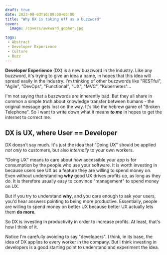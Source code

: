 ```yaml
---
draft: true
date: 2023-08-03T16:00:00+03:00
title: "Why DX is taking off as a buzzword"
cover: 
  image: /covers/awkward_gopher.jpg

tags:
 - Abstract
 - Developer Experience
 - Culture
 - Buzz
---
```


**Developer Experience** (DX) is a new buzzword in the industry. Like any buzzword,
it's trying to give an idea a name, in hopes that this idea will spread easily in 
the industry. I'm thinking of other buzzwords like "RESTful", "Agile", "DevOps",
"Functional", "UX", "MVC", "Kubernetes"...

I'm not saying that a buzzwords are inherently bad. But they all share in common 
a simple truth about knowledge transfer between humans - the original message
gets lost on the way. It's like the hebrew game of "Broken Telephone". So I want to
write down what it means ***to me*** in hopes to get the internet to correct me.


## DX is UX, where User == Developer

DX doesn't say much. It's just the idea that "Doing UX" should be applied 
*not only* to customers, but also *internally* to your own workers.

"Doing UX" means to care about how accessible your app is for consumption by the 
people who use your software. It is worth investing in because users see UX as 
a feature they are willing to spend money on. Even without understanding **why**
good UX drives profits up, as long as they do. It is therefore usually easy to 
convince "management" to spend money on UX.

But if you try to understand **why**, and you care enough to ask your users, you'd
hear answers pointing to being more productive. Essentially, people are willing 
to spend money on better UX because better UX actually lets them **do more**.

So DX is investing in productivity in order to increase profits. At least, that's how
I think of it.

Notice I'm carefully avoiding to say "developers". I think, in its base, the idea of
DX applies to every worker in the company. But I think investing in developers is
a good starting point to understand and experiment the idea. 
